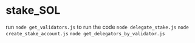 # stake_SOL
run `node get_validators.js` to run the code
`node delegate_stake.js`
`node create_stake_account.js`
`node get_delegators_by_validator.js`
